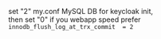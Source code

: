set "2" my.conf MySQL DB for  keycloak init,  
then set "0" if you webapp speed prefer  
`innodb_flush_log_at_trx_commit  = 2 `
